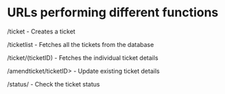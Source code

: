 # URLs performing different functions

/ticket - Creates a ticket

/ticketlist - Fetches all the tickets from the database

/ticket/(ticketID) - Fetches the individual ticket details
  
/amendticket/ticketID> - Update existing ticket details
  
/status/<ticketID> - Check the ticket status
